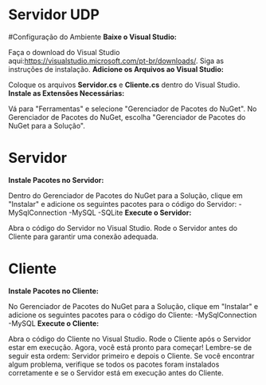 # Servidor UDP


#Configuração do Ambiente
**Baixe o Visual Studio:**

Faça o download do Visual Studio aqui:https://visualstudio.microsoft.com/pt-br/downloads/.
Siga as instruções de instalação.
**Adicione os Arquivos ao Visual Studio:**

Coloque os arquivos **Servidor.cs** e **Cliente.cs** dentro do Visual Studio.
**Instale as Extensões Necessárias:**

Vá para "Ferramentas" e selecione "Gerenciador de Pacotes do NuGet".
No Gerenciador de Pacotes do NuGet, escolha "Gerenciador de Pacotes do NuGet para a Solução".
# Servidor
**Instale Pacotes no Servidor:**

Dentro do Gerenciador de Pacotes do NuGet para a Solução, clique em "Instalar" e adicione os seguintes pacotes para o código do Servidor:
-MySqlConnection
-MySQL
-SQLite
**Execute o Servidor:**

Abra o código do Servidor no Visual Studio.
Rode o Servidor antes do Cliente para garantir uma conexão adequada.
# Cliente
**Instale Pacotes no Cliente:**

No Gerenciador de Pacotes do NuGet para a Solução, clique em "Instalar" e adicione os seguintes pacotes para o código do Cliente:
-MySqlConnection
-MySQL
**Execute o Cliente:**

Abra o código do Cliente no Visual Studio.
Rode o Cliente após o Servidor estar em execução.
Agora, você está pronto para começar! Lembre-se de seguir esta ordem: Servidor primeiro e depois o Cliente. Se você encontrar algum problema, verifique se todos os pacotes foram instalados corretamente e se o Servidor está em execução antes do Cliente.
 
